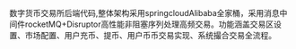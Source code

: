 数字货币交易所后端代码,整体架构采用springcloudAlibaba全家桶，采用消息中间件rocketMQ+Disruptor高性能非阻塞序列处理高频交易。功能涵盖交易区设置、市场配置、用户充币、提币、用户币币交易实现、系统撮合交易全流程。
